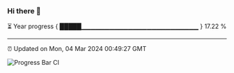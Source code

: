 ### Hi there 👋

⏳ Year progress { █████▁▁▁▁▁▁▁▁▁▁▁▁▁▁▁▁▁▁▁▁▁▁▁▁▁ } 17.22 %

---

⏰ Updated on Mon, 04 Mar 2024 00:49:27 GMT

![Progress Bar CI](https://github.com/liununu/liununu/workflows/Progress%20Bar%20CI/badge.svg)
